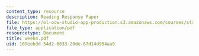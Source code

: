 ```yaml
---
content_type: resource
description: Reading Response Paper
file: https://ol-ocw-studio-app-production.s3.amazonaws.com/courses/sts-035-the-history-of-computing-spring-2004/169eebdd54d2063320de67d14d954aa9_week4.pdf
file_type: application/pdf
resourcetype: Document
title: week4.pdf
uid: 169eebdd-54d2-0633-20de-67d14d954aa9
---
```

